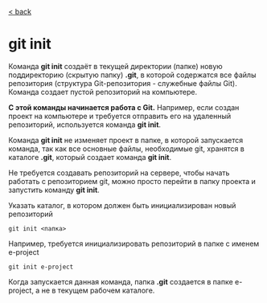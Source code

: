 [< back](/readme.md)

# git init

Команда **git init** создаёт в текущей директории (папке) новую поддиректорию (скрытую папку) **.git**, в которой содержатся все файлы репозитория (структура Git-репозитория - служебные файлы Git). Команда создает пустой репозиторий на компьютере.

**С этой команды начинается работа с Git.** Например, если создан проект на компьютере и требуется отправить его на удаленный репозиторий, используется команда **git init**.

Команда **git init** не изменяет проект в папке, в которой запускается команда, так как все основные файлы, необходимые git, хранятся в каталоге **.git**, который создает команда **git init**.

Не требуется создавать репозиторий на сервере, чтобы начать работать с репозиторием git, можно просто перейти в папку проекта и запустить команду **git init**.

Указать каталог, в котором должен быть инициализирован новый репозиторий

```
git init <папка>
```

Например, требуется инициализировать репозиторий в папке с именем e-project

```
git init e-project
```

Когда запускается данная команда, папка **.git** создается в папке e-project, а не в текущем рабочем каталоге.
